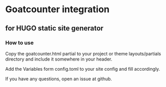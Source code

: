# Goatcounter integration 

## for HUGO static site generator

### How to use

Copy the goatcounter.html partial to your project or theme layouts/partials directory and include it somewhere in your header.

Add the Variables form config.toml to your site config and fill accordingly.

If you have any questions, open an issue at github.